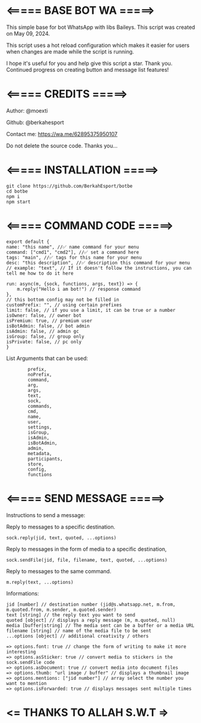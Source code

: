 # <===== BASE BOT WA =====>
This simple base for bot WhatsApp with libs Baileys.
This script was created on May 09, 2024.

This script uses a hot reload configuration which makes it easier for users when changes are made while the script is running.

I hope it's useful for you and help give this script a star. Thank you.
Continued progress on creating button and message list features!

# <===== CREDITS =====>
Author: @moexti

Github: @berkahesport

Contact me: https://wa.me/62895375950107

Do not delete the source code.
Thanks you...

# <===== INSTALLATION =====>
```
git clone https://github.com/BerkahEsport/botbe
cd botbe
npm i
npm start
```

# <===== COMMAND CODE =====>
```
export default {
name: "this name", //✅ name command for your menu
command: ["cmd1", "cmd2"], //✅ set a command here
tags: "main", //✅ tags for this name for your menu
desc: "this description", //✅ description this command for your menu
// example: "text", // If it doesn't follow the instructions, you can tell me how to do it here

run: async(m, {sock, functions, args, text}) => {
    m.reply("Hello i am bot!") // response command
},
// this bottom config may not be filled in
customPrefix: "", // using certain prefixes
limit: false, // if you use a limit, it can be true or a number
isOwner: false, // owner bot
isPremium: true, // premium user
isBotAdmin: false, // bot admin
isAdmin: false, // admin gc
isGroup: false, // group only
isPrivate: false, // pc only
}
```
List Arguments that can be used:
```
        prefix,
        noPrefix,
        command,
        arg,
        args,
        text,
        sock,
        commands,
        cmd,
        name,
        user,
        settings,
        isGroup,
        isAdmin,
        isBotAdmin,
        admin,
        metadata,
        participants,
        store,
        config,
        functions
```
# <===== SEND MESSAGE =====>

Instructions to send a message:


Reply to messages to a specific destination.
```
sock.reply(jid, text, quoted, ...options)
```
Reply to messages in the form of media to a specific destination,
```
sock.sendFile(jid, file, filename, text, quoted, ...options)
```
Reply to messages to the same command.
```
m.reply(text, ...options)
```

Informations:

```
jid [number] // destination number (jid@s.whatsapp.net, m.from, m.quoted.from, m.sender, m.quoted.sender)
text [string] // the reply text you want to send
quoted [object] // displays a reply message (m, m.quoted, null)
media [buffer|string] // The media sent can be a buffer or a media URL
filename [string] // name of the media file to be sent
...options [object] // additional creativity / others

=> options.font: true // change the form of writing to make it more interesting
=> options.asSticker: true // convert media to stickers in the sock.sendFile code
=> options.asDocument: true // convert media into document files
=> options.thumb: "url image / buffer" // displays a thumbnail image
=> options.mentions: ["jid number"] // array select the number you want to mention
=> options.isForwarded: true // displays messages sent multiple times
```
# <= THANKS TO ALLAH S.W.T =>
